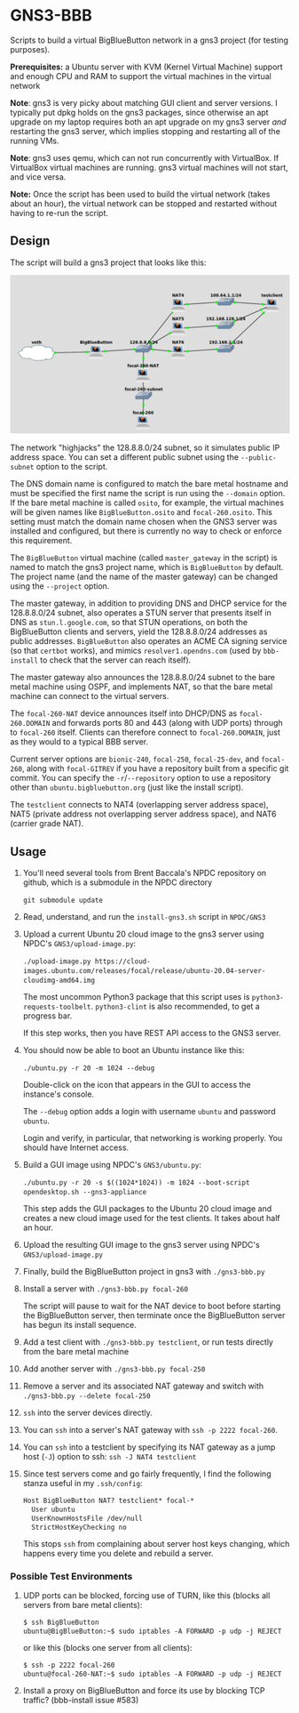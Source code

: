 
# GNS3-BBB

Scripts to build a virtual BigBlueButton network in a gns3 project (for testing purposes).

**Prerequisites:** a Ubuntu server with KVM (Kernel Virtual Machine) support and enough CPU and RAM to support the virtual machines in the virtual network

**Note**: gns3 is very picky about matching GUI client and server versions.  I typically put dpkg holds on the gns3 packages, since otherwise an apt upgrade on my laptop requires both an apt upgrade on my gns3 server *and* restarting the gns3 server, which implies stopping and restarting all of the running VMs.

**Note**: gns3 uses qemu, which	can not	run concurrently with VirtualBox.  If VirtualBox virtual machines are running. gns3 virtual machines will not start, and vice versa.

**Note:** Once the script has been used to build the virtual network (takes about an hour), the virtual network can be stopped and restarted without having to re-run the script.

## Design

The script will build a gns3 project that looks like this:

![network diagram](README.png)

The network "highjacks" the 128.8.8.0/24 subnet, so it simulates public IP address space.  You can set a different public subnet using the `--public-subnet` option to the script.

The DNS domain name is configured to match the bare metal hostname and must be specified the first name the script is run using the `--domain` option.  If the bare metal machine is called `osito`, for example, the virtual machines will be given names like `BigBlueButton.osito` and `focal-260.osito`.  This setting must match the domain name chosen when the GNS3 server was installed and configured, but there is currently no way to check or enforce this requirement.

The `BigBlueButton` virtual machine (called `master_gateway` in the script) is named to match the gns3 project name, which is `BigBlueButton` by default.  The project name (and the name of the master gateway) can be changed using the `--project` option.

The master gateway, in addition to providing DNS and DHCP service for the 128.8.8.0/24 subnet, also operates a STUN server that presents itself in DNS as `stun.l.google.com`, so that STUN operations, on both the BigBlueButton clients and servers, yield the 128.8.8.0/24 addresses as public addresses.  `BigBlueButton` also operates an ACME CA signing service (so that `certbot` works), and mimics `resolver1.opendns.com` (used by `bbb-install` to check that the server can reach itself).

The master gateway also announces the 128.8.8.0/24 subnet to the bare metal machine using OSPF, and implements NAT, so that the bare metal machine can connect to the virtual servers.

The `focal-260-NAT` device announces itself into DHCP/DNS as `focal-260.DOMAIN` and forwards ports 80 and 443 (along with UDP ports) through to `focal-260` itself.  Clients can therefore connect to `focal-260.DOMAIN`, just as they would to a typical BBB server.

Current server options are `bionic-240`, `focal-250`, `focal-25-dev`, and `focal-260`, along with `focal-GITREV` if you have a repository built from a specific git commit.  You can specify the `-r`/`--repository` option to use a repository other than `ubuntu.bigbluebutton.org` (just like the install script).

The `testclient` connects to NAT4 (overlapping server address space), NAT5 (private address not overlapping server address space), and NAT6 (carrier grade NAT).

## Usage

1. You'll need several tools from Brent Baccala's NPDC repository on github, which is a submodule in the NPDC directory

   `git submodule update`

1. Read, understand, and run the `install-gns3.sh` script in `NPDC/GNS3`

1. Upload a current Ubuntu 20 cloud image to the gns3 server using NPDC's `GNS3/upload-image.py`:

   `./upload-image.py https://cloud-images.ubuntu.com/releases/focal/release/ubuntu-20.04-server-cloudimg-amd64.img`

   The most uncommon Python3 package that this script uses is `python3-requests-toolbelt`.  `python3-clint` is also recommended, to get a progress bar.

   If this step works, then you have REST API access to the GNS3 server.

1. You should now be able to boot an Ubuntu instance like this:

   `./ubuntu.py -r 20 -m 1024 --debug`

   Double-click on the icon that appears in the GUI to access the instance's console.

   The `--debug` option adds a login with username `ubuntu` and password `ubuntu`.

   Login and verify, in particular, that networking is working properly.  You should have Internet access.

1. Build a GUI image using NPDC's `GNS3/ubuntu.py`:

   `./ubuntu.py -r 20 -s $((1024*1024)) -m 1024 --boot-script opendesktop.sh --gns3-appliance`

   This step adds the GUI packages to the Ubuntu 20 cloud image and creates a new cloud image used for the test clients. It takes about half an hour.

1. Upload the resulting GUI image to the gns3 server using NPDC's `GNS3/upload-image.py`

1. Finally, build the BigBlueButton project in gns3 with `./gns3-bbb.py`

1. Install a server with `./gns3-bbb.py focal-260`

   The script will pause to wait for the NAT device to boot before starting the BigBlueButton server, then terminate once the BigBlueButton server has begun its install sequence.

1. Add a test client with `./gns3-bbb.py testclient`, or run tests directly from the bare metal machine
1. Add another server with `./gns3-bbb.py focal-250`
1. Remove a server and its associated NAT gateway and switch with `./gns3-bbb.py --delete focal-250`

1. `ssh` into the server devices directly.

1. You can `ssh` into a server's NAT gateway with `ssh -p 2222 focal-260`.

1. You can `ssh` into a testclient by specifying its NAT gateway as a jump host (`-J`) option to ssh: `ssh -J NAT4 testclient`

1. Since test servers come and go fairly frequently, I find the following stanza useful in my `.ssh/config`:

   ```
   Host BigBlueButton NAT? testclient* focal-*
     User ubuntu
     UserKnownHostsFile /dev/null
     StrictHostKeyChecking no
   ```

   This stops `ssh` from complaining about server host keys changing, which happens every time you delete and rebuild a server.

### Possible Test Environments

1. UDP ports can be blocked, forcing use of TURN, like this (blocks all servers from bare metal clients):

   ```
   $ ssh BigBlueButton
   ubuntu@BigBlueButton:~$ sudo iptables -A FORWARD -p udp -j REJECT
   ```

   or like this (blocks one server from all clients):

   ```
   $ ssh -p 2222 focal-260
   ubuntu@focal-260-NAT:~$ sudo iptables -A FORWARD -p udp -j REJECT
   ```

2. Install a proxy on BigBlueButton and force its use by blocking TCP traffic?  (bbb-install issue #583)

